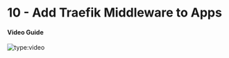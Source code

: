 # 10 - Add Traefik Middleware to Apps

#### Video Guide

![type:video](https://www.youtube.com/embed/dfWCREdTHnY)
